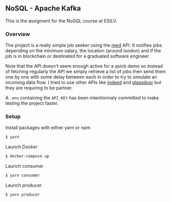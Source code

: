 ## NoSQL - Apache Kafka

This is the assigment for the NoSQL course at ESILV.

### Overview

The project is a really simple job seeker using the [reed](https://www.reed.co.uk/developers/jobseeker) API. It notifies jobs depending on the minimum salary, the location (around london) and if the job is in blockchain or destinated for a graduated software engineer.

Note that the API doesn't seem enough active for a quick demo so instead of fetching regularly the API we simply retrieve a list of jobs then send them one by one with some delay between each in order to try to simulate an incoming data flow. I tried to use other APIs like [indeed](https://opensource.indeedeng.io/api-documentation/) and [glassdoor](https://www.glassdoor.com/developer/index.htm) but they are requiring to be partner.

A `.env` containing the `API_KEY` has been intentionnaly committed to make testing the project faster.

### Setup

Install packages with either yarn or npm

```bash
$ yarn
```

Launch Docker

```bash
$ docker-compose up
```

Launch consumer

```bash
$ yarn consumer
```

Launch producer

```bash
$ yarn producer
```
